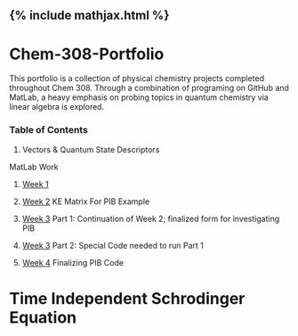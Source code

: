 ## {% include mathjax.html %}

# Chem-308-Portfolio
This portfolio is a collection of physical chemistry projects completed throughout Chem 308. Through a combination of programing on GitHub and MatLab, a heavy emphasis on probing topics in quantum chemistry via linear algebra is explored. 

### Table of Contents

1. Vectors & Quantum State Descriptors 

MatLab Work

1. [Week 1](/MatLab-Week-1.md)

1. [Week 2](/MatLab-Week-2.md)
  KE Matrix For PIB Example 

1. [Week 3](/MatLab-Week-3-Pt-1.md) Part 1: Continuation of Week 2; finalized form for investigating PIB
1. [Week 3](/MatLab-Week-3-Pt-II.md) Part 2: Special Code needed to run Part 1
  
1. [Week 4](/MatLab-Week-4.md) Finalizing PIB Code

# Time Independent Schrodinger Equation

